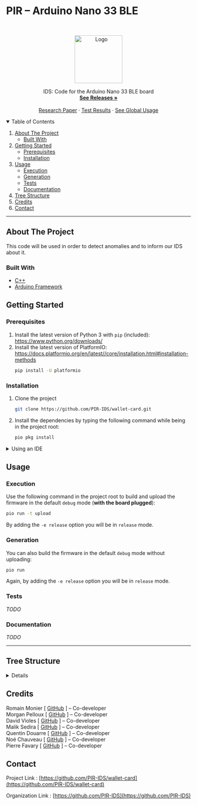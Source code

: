 # PIR – Arduino Nano 33 BLE

<!-- PROJECT LOGO -->
<br />
<p align="center">
  <a href="https://github.com/PIR-IDS/wallet-card">
    <img src="https://avatars.githubusercontent.com/u/99486891" alt="Logo" width="130">
  </a>

  <p align="center">
    IDS: Code for the Arduino Nano 33 BLE board
    <br />
    <a href="https://github.com/PIR-IDS/wallet-card/releases"><strong>See Releases »</strong></a>
    <br />
    <br />
    <a href="https://github.com/PIR-IDS/research-paper">Research Paper</a>
    ·
    <a href="https://github.com/PIR-IDS/wallet-card/actions/workflows/test.yml">Test Results</a>
    ·
    <a href="https://github.com/PIR-IDS/.github/blob/main/profile/README.md#usage">See Global Usage</a>
  </p>

<!-- TABLE OF CONTENTS -->
<details open="open">
  <summary>Table of Contents</summary>
  <ol>
    <li>
      <a href="#about-the-project">About The Project</a>
      <ul>
        <li><a href="#built-with">Built With</a></li>
      </ul>
    </li>
    <li>
      <a href="#getting-started">Getting Started</a>
      <ul>
        <li><a href="#prerequisites">Prerequisites</a></li>
        <li><a href="#installation">Installation</a></li>
      </ul>
    </li>
    <li>
      <a href="#usage">Usage</a>
      <ul>
        <li><a href="#execution">Execution</a></li>
        <li><a href="#generation">Generation</a></li>
        <li><a href="#tests">Tests</a></li>
        <li><a href="#documentation">Documentation</a></li>
      </ul>
    <li><a href="#tree-structure">Tree Structure</a></li>
    <li><a href="#credits">Credits</a></li>
    <li><a href="#contact">Contact</a></li>

  </ol>
</details>

***

<!-- ABOUT THE PROJECT -->
## About The Project

This code will be used in order to detect anomalies and to inform our IDS about it.

### Built With
* [C++](https://isocpp.org/)
* [Arduino Framework](https://docs.platformio.org/en/stable/frameworks/arduino.html)

<!-- GETTING STARTED -->
## Getting Started

### Prerequisites

1. Install the latest version of Python 3 with `pip` (included): https://www.python.org/downloads/
2. Install the latest version of PlatformIO: https://docs.platformio.org/en/latest//core/installation.html#installation-methods
    ```sh
    pip install -U platformio
    ```

### Installation

1. Clone the project
   ```sh
   git clone https://github.com/PIR-IDS/wallet-card.git
   ```
2. Install the dependencies by typing the following command while being in the project root:
   ```sh
   pio pkg install
   ```

<details>
  <summary>Using an IDE</summary>
  <br />
  
  If you want to use a specific IDE with this project, you can list the compatible ones by checking the `--ide` line with:
  
  ```sh
  pio init -h
  ```

  Choose your IDE with:
  ```sh
  pio init --ide <ide>
  ```

  > :warning: **DO NOT COMMIT THE NEWLY CREATED FILES AFTER THE IDE INIT COMMAND.**
  > 
  > You can add their name/location in the `.git/info/exclude` file to exclude them from the VCS without affecting the `.gitignore` file. You will also have to add the build directories created by your IDE in order to keep your artifacts outside of the project repository.

</details>

<!-- USAGE EXAMPLES -->
## Usage

### Execution

Use the following command in the project root to build and upload the firmware in the default `debug` mode (**with the board plugged**):
  ```sh
  pio run -t upload
  ```

By adding the `-e release` option you will be in `release` mode.

### Generation

You can also build the firmware in the default `debug` mode without uploading:
  ```sh
  pio run
  ```

Again, by adding the `-e release` option you will be in `release` mode.

### Tests

_TODO_

### Documentation

_TODO_

***

<!-- TREE STRUCTURE -->
## Tree Structure
<details>

_TODO_

</details>

<!-- CREDITS -->
## Credits

Romain Monier [ [GitHub](https://github.com/rmonier) ] – Co-developer
<br>
Morgan Pelloux [ [GitHub](https://github.com/MonsieurSinge) ] – Co-developer
<br>
David Violes [ [GitHub](https://github.com/ViolesD) ] – Co-developer
<br>
Malik Sedira [ [GitHub](https://github.com/sediramalik) ] – Co-developer
<br>
Quentin Douarre [ [GitHub](https://github.com/Quintus618) ] – Co-developer
<br>
Noé Chauveau [ [GitHub](https://github.com/Noecv) ] – Co-developer
<br>
Pierre Favary [ [GitHub](https://github.com/pdf-0) ] – Co-developer

<!-- CONTACT -->
## Contact

Project Link : [https://github.com/PIR-IDS/wallet-card](https://github.com/PIR-IDS/wallet-card)

Organization Link : [https://github.com/PIR-IDS](https://github.com/PIR-IDS)
